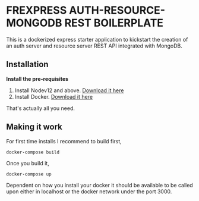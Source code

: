# FREXPRESS AUTH-RESOURCE-MONGODB REST BOILERPLATE

This is a dockerized express starter application to kickstart the creation of an auth server and resource server REST API integrated with MongoDB.

## Installation

**Install the pre-requisites**

1. Install Nodev12 and above. [Download it here](https://nodejs.org/en/download/)
2. Install Docker. [Download it here](https://docs.docker.com/install/)

That's actually all you need.

## Making it work

For first time installs I recommend to build first,

```
docker-compose build
```

Once you build it,

```
docker-compose up
```

Dependent on how you install your docker it should be available to be called upon either in localhost or the docker network under the port 3000.
